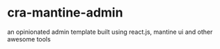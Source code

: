 # cra-mantine-admin
an opinionated admin template built using react.js, mantine ui and other awesome tools
